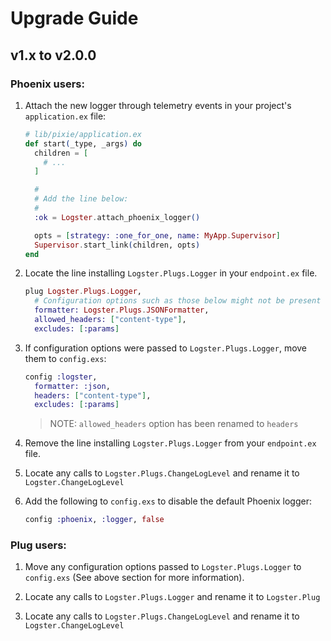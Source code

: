 # Upgrade Guide

## v1.x to v2.0.0

### Phoenix users:

1. Attach the new logger through telemetry events in your project's `application.ex` file:

   ```elixir
   # lib/pixie/application.ex
   def start(_type, _args) do
     children = [
       # ...
     ]

     #
     # Add the line below:
     #
     :ok = Logster.attach_phoenix_logger()

     opts = [strategy: :one_for_one, name: MyApp.Supervisor]
     Supervisor.start_link(children, opts)
   end
   ```

2. Locate the line installing `Logster.Plugs.Logger` in your `endpoint.ex` file.

   ```elixir
   plug Logster.Plugs.Logger,
     # Configuration options such as those below might not be present
     formatter: Logster.Plugs.JSONFormatter,
     allowed_headers: ["content-type"],
     excludes: [:params]
   ```

3. If configuration options were passed to `Logster.Plugs.Logger`, move them to `config.exs`:

   ```elixir
   config :logster,
     formatter: :json,
     headers: ["content-type"],
     excludes: [:params]
   ```

   > NOTE: `allowed_headers` option has been renamed to `headers`

4. Remove the line installing `Logster.Plugs.Logger` from your `endpoint.ex` file.

5. Locate any calls to `Logster.Plugs.ChangeLogLevel` and rename it to `Logster.ChangeLogLevel`

6. Add the following to `config.exs` to disable the default Phoenix logger:

   ```elixir
   config :phoenix, :logger, false
   ```

### Plug users:

1. Move any configuration options passed to `Logster.Plugs.Logger` to `config.exs` (See above section for more information).

1. Locate any calls to `Logster.Plugs.Logger` and rename it to `Logster.Plug`

1. Locate any calls to `Logster.Plugs.ChangeLogLevel` and rename it to `Logster.ChangeLogLevel`
